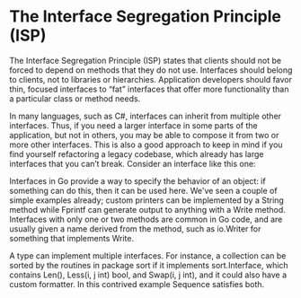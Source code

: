 # The Interface Segregation Principle (ISP)

The Interface Segregation Principle (ISP) states that clients should not be forced to depend on methods that they do not use.  Interfaces should belong to clients, not to libraries or hierarchies. Application developers should favor thin, focused interfaces to “fat” interfaces that offer more functionality than a particular class or method needs.

In many languages, such as C#, interfaces can inherit from multiple other interfaces. Thus, if you need a larger interface in some parts of the application, but not in others, you may be able to compose it from two or more other interfaces. This is also a good approach to keep in mind if you find yourself refactoring a legacy codebase, which already has large interfaces that you can’t break. Consider an interface like this one:

Interfaces in Go provide a way to specify the behavior of an object: if something can do this, then it can be used here. We've seen a couple of simple examples already; custom printers can be implemented by a String method while Fprintf can generate output to anything with a Write method. Interfaces with only one or two methods are common in Go code, and are usually given a name derived from the method, such as io.Writer for something that implements Write.

A type can implement multiple interfaces. For instance, a collection can be sorted by the routines in package sort if it implements sort.Interface, which contains Len(), Less(i, j int) bool, and Swap(i, j int), and it could also have a custom formatter. In this contrived example Sequence satisfies both.